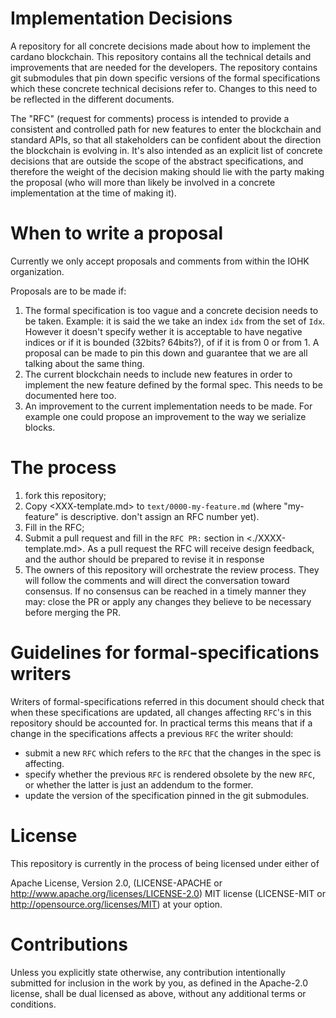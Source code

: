 # Implementation Decisions

A repository for all concrete decisions made about how to implement the cardano
blockchain. This repository contains all the technical details and improvements
that are needed for the developers. The repository contains git submodules that
pin down specific versions of the formal specifications which these concrete
technical decisions refer to. Changes to this need to be reflected in the
different documents.

The "RFC" (request for comments) process is intended to provide a consistent and
controlled path for new features to enter the blockchain and standard APIs, so
that all stakeholders can be confident about the direction the blockchain is
evolving in. It's also intended as an explicit list of concrete decisions that
are outside the scope of the abstract specifications, and therefore the weight
of the decision making should lie with the party making the proposal (who will
more than likely be involved in a concrete implementation at the time of making
it).

# When to write a proposal

Currently we only accept proposals and comments from within the IOHK
organization.

Proposals are to be made if:

1. The formal specification is too vague and a concrete decision needs to be
   taken. Example: it is said the we take an index `idx` from the set of `Idx`.
   However it doesn't specify wether it is acceptable to have negative indices
   or if it is bounded (32bits? 64bits?), of if it is from 0 or from 1. A
   proposal can be made to pin this down and guarantee that we are all talking
   about the same thing.
2. The current blockchain needs to include new features in order to implement the
   new feature defined by the formal spec. This needs to be documented here too.
3. An improvement to the current implementation needs to be made. For example
   one could propose an improvement to the way we serialize blocks.

# The process

1. fork this repository;
2. Copy <XXX-template.md> to `text/0000-my-feature.md` (where "my-feature" is
   descriptive. don't assign an RFC number yet).
3. Fill in the RFC;
4. Submit a pull request and fill in the `RFC PR:` section in
   <./XXXX-template.md>. As a pull request the RFC will receive design feedback,
   and the author should be prepared to revise it in response
5. The owners of this repository will orchestrate the review process. They will
   follow the comments and will direct the conversation toward consensus. If no
   consensus can be reached in a timely manner they may: close the PR or apply
   any changes they believe to be necessary before merging the PR.

# Guidelines for formal-specifications writers

Writers of formal-specifications referred in this document should check that
when these specifications are updated, all changes affecting `RFC`'s in this
repository should be accounted for. In practical terms this means that if a
change in the specifications affects a previous `RFC` the writer should:
- submit a new `RFC` which refers to the `RFC` that the changes in the spec is
  affecting.
- specify whether the previous `RFC` is rendered obsolete by the new `RFC`, or
  whether the latter is just an addendum to the former.
- update the version of the specification pinned in the git submodules.

# License

This repository is currently in the process of being licensed under either of

Apache License, Version 2.0, (LICENSE-APACHE or http://www.apache.org/licenses/LICENSE-2.0)
MIT license (LICENSE-MIT or http://opensource.org/licenses/MIT)
at your option.

# Contributions

Unless you explicitly state otherwise, any contribution intentionally submitted for inclusion in the work by you, as defined in the Apache-2.0 license, shall be dual licensed as above, without any additional terms or conditions.
